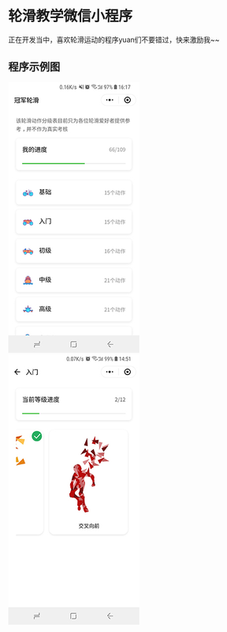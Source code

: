 # 轮滑教学微信小程序
正在开发当中，喜欢轮滑运动的程序yuan们不要错过，快来激励我~~

## 程序示例图
![image](./res/pictures/home.jpg)  ![image](./res/pictures/grade.jpg)